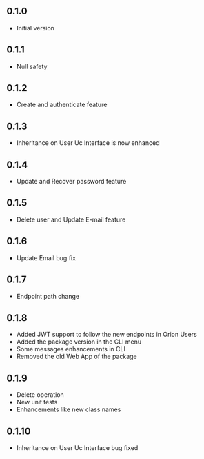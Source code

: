 ## 0.1.0

- Initial version

## 0.1.1

- Null safety

## 0.1.2

- Create and authenticate feature

## 0.1.3

- Inheritance on User Uc Interface is now enhanced

## 0.1.4

- Update and Recover password feature

## 0.1.5

- Delete user and Update E-mail feature

## 0.1.6

- Update Email bug fix

## 0.1.7

- Endpoint path change

## 0.1.8

- Added JWT support to follow the new endpoints in Orion Users
- Added the package version in the CLI menu
- Some messages enhancements in CLI
- Removed the old Web App of the package

## 0.1.9

- Delete operation
- New unit tests
- Enhancements like new class names

## 0.1.10

- Inheritance on User Uc Interface bug fixed